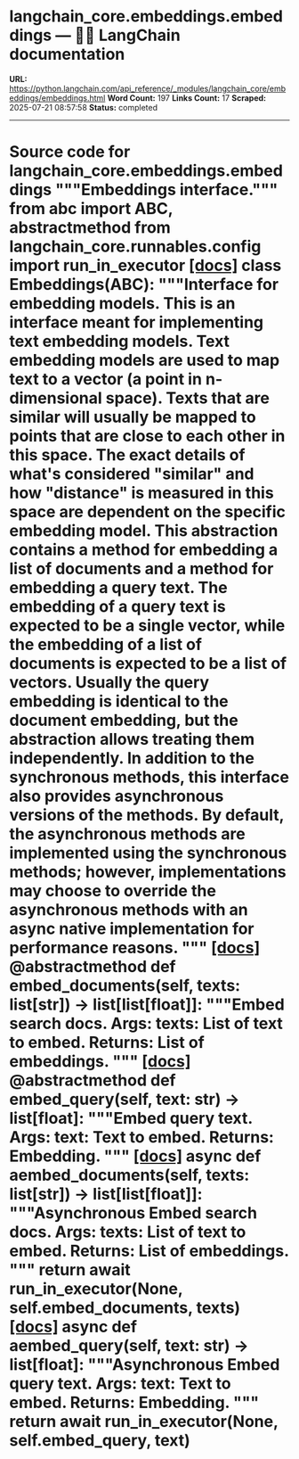 # langchain_core.embeddings.embeddings — 🦜🔗 LangChain  documentation

**URL:** https://python.langchain.com/api_reference/_modules/langchain_core/embeddings/embeddings.html
**Word Count:** 197
**Links Count:** 17
**Scraped:** 2025-07-21 08:57:58
**Status:** completed

---

# Source code for langchain\_core.embeddings.embeddings               """**Embeddings** interface."""          from abc import ABC, abstractmethod          from langchain_core.runnables.config import run_in_executor                              [[docs]](https://python.langchain.com/api_reference/core/embeddings/langchain_core.embeddings.embeddings.Embeddings.html#langchain_nomic.embeddings.Embeddings)     class Embeddings(ABC):         """Interface for embedding models.              This is an interface meant for implementing text embedding models.              Text embedding models are used to map text to a vector (a point in n-dimensional         space).              Texts that are similar will usually be mapped to points that are close to each         other in this space. The exact details of what's considered "similar" and how         "distance" is measured in this space are dependent on the specific embedding model.              This abstraction contains a method for embedding a list of documents and a method         for embedding a query text. The embedding of a query text is expected to be a single         vector, while the embedding of a list of documents is expected to be a list of         vectors.              Usually the query embedding is identical to the document embedding, but the         abstraction allows treating them independently.              In addition to the synchronous methods, this interface also provides asynchronous         versions of the methods.              By default, the asynchronous methods are implemented using the synchronous methods;         however, implementations may choose to override the asynchronous methods with         an async native implementation for performance reasons.         """                         [[docs]](https://python.langchain.com/api_reference/core/embeddings/langchain_core.embeddings.embeddings.Embeddings.html#langchain_nomic.embeddings.Embeddings.embed_documents)         @abstractmethod         def embed_documents(self, texts: list[str]) -> list[list[float]]:             """Embed search docs.                  Args:                 texts: List of text to embed.                  Returns:                 List of embeddings.             """                                        [[docs]](https://python.langchain.com/api_reference/core/embeddings/langchain_core.embeddings.embeddings.Embeddings.html#langchain_nomic.embeddings.Embeddings.embed_query)         @abstractmethod         def embed_query(self, text: str) -> list[float]:             """Embed query text.                  Args:                 text: Text to embed.                  Returns:                 Embedding.             """                                        [[docs]](https://python.langchain.com/api_reference/core/embeddings/langchain_core.embeddings.embeddings.Embeddings.html#langchain_nomic.embeddings.Embeddings.aembed_documents)         async def aembed_documents(self, texts: list[str]) -> list[list[float]]:             """Asynchronous Embed search docs.                  Args:                 texts: List of text to embed.                  Returns:                 List of embeddings.             """             return await run_in_executor(None, self.embed_documents, texts)                                        [[docs]](https://python.langchain.com/api_reference/core/embeddings/langchain_core.embeddings.embeddings.Embeddings.html#langchain_nomic.embeddings.Embeddings.aembed_query)         async def aembed_query(self, text: str) -> list[float]:             """Asynchronous Embed query text.                  Args:                 text: Text to embed.                  Returns:                 Embedding.             """             return await run_in_executor(None, self.embed_query, text)
